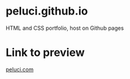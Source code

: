 # peluci.github.io
HTML and CSS portfolio, host on Github pages
# Link to preview
[peluci.com](https://peluci.com)
